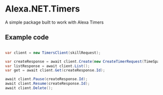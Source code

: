 # Alexa.NET.Timers
A simple package built to work with Alexa Timers

## Example code
```csharp

var client = new TimersClient(skillRequest);

var createResponse = await client.Create(new CreateTimerRequest(TimeSpan.FromHours(1),new NotifyOnlyOperation(), DisplayVisibility.Visible,true));
var listResponse = await client.List();
var get = await client.Get(createResponse.Id);

await client.Pause(createResponse.Id);
await client.Resume(createResponse.Id);
await client.Delete();

```